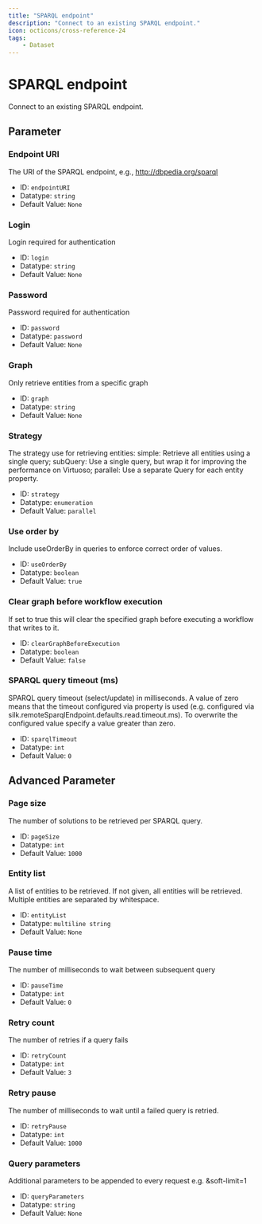 ```yaml
---
title: "SPARQL endpoint"
description: "Connect to an existing SPARQL endpoint."
icon: octicons/cross-reference-24
tags: 
    - Dataset
---
```

# SPARQL endpoint
<!-- This file was generated - DO NOT CHANGE IT MANUALLY -->



Connect to an existing SPARQL endpoint.


## Parameter

### Endpoint URI

The URI of the SPARQL endpoint, e.g., http://dbpedia.org/sparql

- ID: `endpointURI`
- Datatype: `string`
- Default Value: `None`



### Login

Login required for authentication

- ID: `login`
- Datatype: `string`
- Default Value: `None`



### Password

Password required for authentication

- ID: `password`
- Datatype: `password`
- Default Value: `None`



### Graph

Only retrieve entities from a specific graph

- ID: `graph`
- Datatype: `string`
- Default Value: `None`



### Strategy

The strategy use for retrieving entities: simple: Retrieve all entities using a single query; subQuery: Use a single query, but wrap it for improving the performance on Virtuoso; parallel: Use a separate Query for each entity property.

- ID: `strategy`
- Datatype: `enumeration`
- Default Value: `parallel`



### Use order by

Include useOrderBy in queries to enforce correct order of values.

- ID: `useOrderBy`
- Datatype: `boolean`
- Default Value: `true`



### Clear graph before workflow execution

If set to true this will clear the specified graph before executing a workflow that writes to it.

- ID: `clearGraphBeforeExecution`
- Datatype: `boolean`
- Default Value: `false`



### SPARQL query timeout (ms)

SPARQL query timeout (select/update) in milliseconds. A value of zero means that the timeout configured via property is used (e.g. configured via silk.remoteSparqlEndpoint.defaults.read.timeout.ms). To overwrite the configured value specify a value greater than zero.

- ID: `sparqlTimeout`
- Datatype: `int`
- Default Value: `0`





## Advanced Parameter

### Page size

The number of solutions to be retrieved per SPARQL query.

- ID: `pageSize`
- Datatype: `int`
- Default Value: `1000`



### Entity list

A list of entities to be retrieved. If not given, all entities will be retrieved. Multiple entities are separated by whitespace.

- ID: `entityList`
- Datatype: `multiline string`
- Default Value: `None`



### Pause time

The number of milliseconds to wait between subsequent query

- ID: `pauseTime`
- Datatype: `int`
- Default Value: `0`



### Retry count

The number of retries if a query fails

- ID: `retryCount`
- Datatype: `int`
- Default Value: `3`



### Retry pause

The number of milliseconds to wait until a failed query is retried.

- ID: `retryPause`
- Datatype: `int`
- Default Value: `1000`



### Query parameters

Additional parameters to be appended to every request e.g. &soft-limit=1

- ID: `queryParameters`
- Datatype: `string`
- Default Value: `None`



